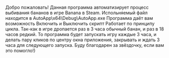 Добро пожаловать! Данная программа автоматизирует процесс выбивания бананов в игре Banana в Steam. 
Испольняемый файл находится в AutoApp\x64\Debug\AutoApp.exe
Программа даёт вам возможность Включить и Выключить скрипт
Работает по принципу цикла. Так-как в игре дропается раз в 3 часа обычный банан, и раз в 18 часов редкий. 
То программа будет запускать игру каждые 3 часа,
и делать пару кликов по центру окна приложения, закрывать и ждать 3 часа для следующего запуска.
Буду благодарен за звёздочку, если вам это помогло!)
